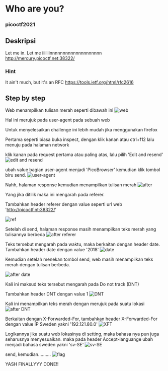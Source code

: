 # Who are you?
### picoctf2021

## Deskripsi 
Let me in. Let me iiiiiiinnnnnnnnnnnnnnnnnnnn http://mercury.picoctf.net:38322/

### Hint 
It ain't much, but it's an RFC https://tools.ietf.org/html/rfc2616

## Step by step
Web menampilkan tulisan merah seperti dibawah ini
![web](https://github.com/yowsevanz/images/blob/main/Who%20are%20you%3F/web.png)

Hal ini merujuk pada user-agent pada sebuah web 

Untuk menyelesaikan challenge ini lebih mudah jika menggunakan firefox

Pertama seperti biasa buka inspect, dengan klik kanan atau ctrl+f12 lalu menuju pada halaman network 

klik kanan pada request pertama atau paling atas, lalu pilih 'Edit and resend' 
![edit and resend](https://github.com/yowsevanz/images/blob/main/Who%20are%20you%3F/edit%20and%20resend.png)


ubah value bagian user-agent menjadi 'PicoBrowser'
kemudian klik tombol biru send. 
![user-agent](https://github.com/yowsevanz/images/blob/main/Who%20are%20you%3F/user-agent.png)

Nahh, halaman response kemudian menampilkan tulisan merah
![after](https://github.com/yowsevanz/images/blob/main/Who%20are%20you%3F/after%20user-agent.png)


Yang jika ditilik maka ini mengarah pada referer. 

Tambahkan header referer dengan value seperti url web 'http://picoctf.nt:38322/'

![ref](https://github.com/yowsevanz/images/blob/main/Who%20are%20you%3F/refererr.png)

Setelah di send, halaman response masih menampilkan teks merah yang tulisannya berbeda
![after referer](https://github.com/yowsevanz/images/blob/main/Who%20are%20you%3F/after%20referer.png)

Teks tersebut mengarah pada waktu, maka berkaitan dengan header date. Tambahkan header date dengan value '2018'
![date](https://github.com/yowsevanz/images/blob/main/Who%20are%20you%3F/Date.png)

Kemudian setelah menekan tombol send, web masih menampilkan teks merah dengan tulisan berbeda. 

![after date](https://github.com/yowsevanz/images/blob/main/Who%20are%20you%3F/after%20date.png)

Kali ini maksud teks tersebut mengarah pada Do not track (DNT) 

Tambahkan header DNT dengan value 1
![DNT](https://github.com/yowsevanz/images/blob/main/Who%20are%20you%3F/DNT.png)

Kali ini menampilkan teks merah dengan merujuk pada suatu lokasi 
![after DNT](https://github.com/yowsevanz/images/blob/main/Who%20are%20you%3F/after%20DNT.png)

Berkaitan dengan X-Forwarded-For, tambahkan header X-Forwarded-For dengan value IP Sweden yakni '192.121.80.0'
![XFT](https://github.com/yowsevanz/images/blob/main/Who%20are%20you%3F/XFT.png)

Logikannya jika suatu web lokasinya di setting, maka bahasa nya pun juga seharusnya menyesuaikan. maka pada header Accept-languange ubah menjadi bahasa sweden yakni 'sv-SE' 
![sv-SE](https://github.com/yowsevanz/images/blob/main/Who%20are%20you%3F/accept-languange.png)

send, kemudian..........
![flag](https://github.com/yowsevanz/images/blob/main/Who%20are%20you%3F/flag.png)


YASH FINALLYYY DONE!!


